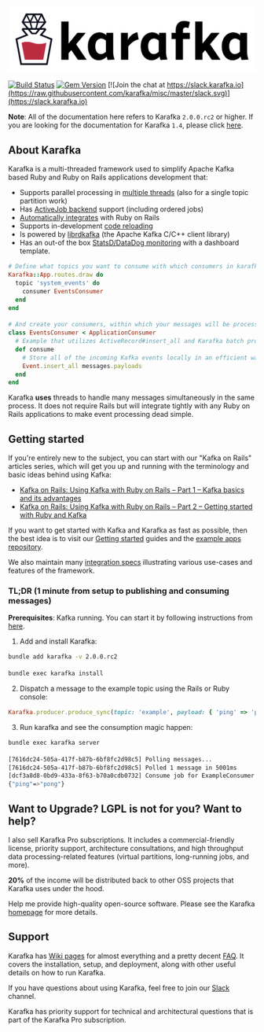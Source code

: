 ![karafka logo](https://raw.githubusercontent.com/karafka/misc/master/logo/karafka_logotype_transparent2.png)

[![Build Status](https://github.com/karafka/karafka/actions/workflows/ci.yml/badge.svg)](https://github.com/karafka/karafka/actions/workflows/ci.yml)
[![Gem Version](https://badge.fury.io/rb/karafka.svg)](http://badge.fury.io/rb/karafka)
[![Join the chat at https://slack.karafka.io](https://raw.githubusercontent.com/karafka/misc/master/slack.svg)](https://slack.karafka.io)

**Note**: All of the documentation here refers to Karafka `2.0.0.rc2` or higher. If you are looking for the documentation for Karafka `1.4`, please click [here](https://github.com/karafka/wiki/tree/1.4).

## About Karafka

Karafka is a multi-threaded framework used to simplify Apache Kafka based Ruby and Ruby on Rails applications development that:

- Supports parallel processing in [multiple threads](Concurrency-and-multithreading) (also for a single topic partition work)
- Has [ActiveJob backend](Active-Job) support (including ordered jobs)
- [Automatically integrates](Integrating-with-Ruby-on-Rails-and-other-frameworks#integrating-with-ruby-on-rails=) with Ruby on Rails
- Supports in-development [code reloading](Auto-reload-of-code-changes-in-development)
- Is powered by [librdkafka](https://github.com/edenhill/librdkafka) (the Apache Kafka C/C++ client library)
- Has an out-of the box [StatsD/DataDog monitoring](Monitoring-and-logging) with a dashboard template.

```ruby
# Define what topics you want to consume with which consumers in karafka.rb
Karafka::App.routes.draw do
  topic 'system_events' do
    consumer EventsConsumer
  end
end

# And create your consumers, within which your messages will be processed
class EventsConsumer < ApplicationConsumer
  # Example that utilizes ActiveRecord#insert_all and Karafka batch processing
  def consume
    # Store all of the incoming Kafka events locally in an efficient way
    Event.insert_all messages.payloads
  end
end
```

Karafka **uses** threads to handle many messages simultaneously in the same process. It does not require Rails but will integrate tightly with any Ruby on Rails applications to make event processing dead simple.

## Getting started

If you're entirely new to the subject, you can start with our "Kafka on Rails" articles series, which will get you up and running with the terminology and basic ideas behind using Kafka:

- [Kafka on Rails: Using Kafka with Ruby on Rails – Part 1 – Kafka basics and its advantages](https://mensfeld.pl/2017/11/kafka-on-rails-using-kafka-with-ruby-on-rails-part-1-kafka-basics-and-its-advantages/)
- [Kafka on Rails: Using Kafka with Ruby on Rails – Part 2 – Getting started with Ruby and Kafka](https://mensfeld.pl/2018/01/kafka-on-rails-using-kafka-with-ruby-on-rails-part-2-getting-started-with-ruby-and-kafka/)

If you want to get started with Kafka and Karafka as fast as possible, then the best idea is to visit our [Getting started](https://github.com/karafka/karafka/wiki/Getting-started) guides and the [example apps repository](https://github.com/karafka/example-apps).

We also maintain many [integration specs](https://github.com/karafka/karafka/tree/master/spec/integrations) illustrating various use-cases and features of the framework.

### TL;DR (1 minute from setup to publishing and consuming messages)

**Prerequisites**: Kafka running. You can start it by following instructions from [here](https://github.com/karafka/karafka/wiki/Setting-up-Kafka).

1. Add and install Karafka:

```bash
bundle add karafka -v 2.0.0.rc2

bundle exec karafka install
```

2. Dispatch a message to the example topic using the Rails or Ruby console:

```ruby
Karafka.producer.produce_sync(topic: 'example', payload: { 'ping' => 'pong' }.to_json)
```

3. Run karafka and see the consumption magic happen:

```bash
bundle exec karafka server

[7616dc24-505a-417f-b87b-6bf8fc2d98c5] Polling messages...
[7616dc24-505a-417f-b87b-6bf8fc2d98c5] Polled 1 message in 5001ms
[dcf3a8d8-0bd9-433a-8f63-b70a0cdb0732] Consume job for ExampleConsumer on example started
{"ping"=>"pong"}
```

## Want to Upgrade? LGPL is not for you? Want to help?

I also sell Karafka Pro subscriptions. It includes a commercial-friendly license, priority support, architecture consultations, and high throughput data processing-related features (virtual partitions, long-running jobs, and more).

**20%** of the income will be distributed back to other OSS projects that Karafka uses under the hood.

Help me provide high-quality open-source software. Please see the Karafka [homepage](https://karafka.io) for more details.

## Support

Karafka has [Wiki pages](https://github.com/karafka/karafka/wiki) for almost everything and a pretty decent [FAQ](https://github.com/karafka/karafka/wiki/FAQ). It covers the installation, setup, and deployment, along with other useful details on how to run Karafka.

If you have questions about using Karafka, feel free to join our [Slack](https://slack.karafka.io) channel.

Karafka has priority support for technical and architectural questions that is part of the Karafka Pro subscription.
